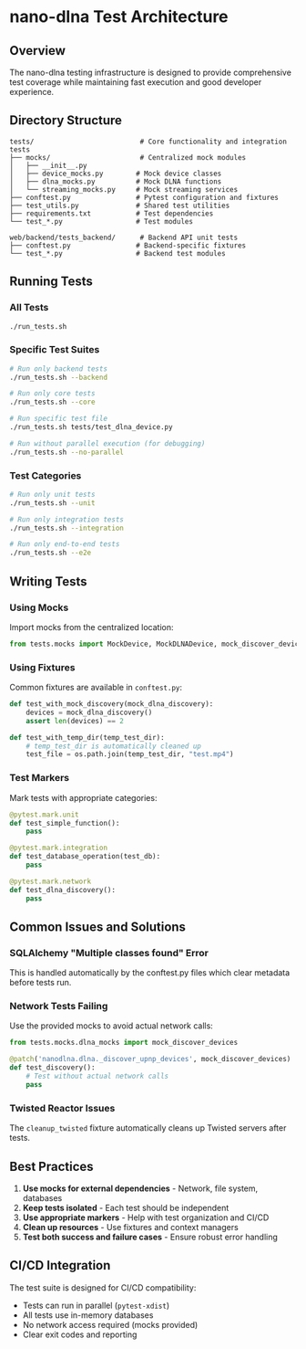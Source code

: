 # nano-dlna Test Architecture

## Overview

The nano-dlna testing infrastructure is designed to provide comprehensive test coverage while maintaining fast execution and good developer experience.

## Directory Structure

```
tests/                          # Core functionality and integration tests
├── mocks/                      # Centralized mock modules
│   ├── __init__.py
│   ├── device_mocks.py        # Mock device classes
│   ├── dlna_mocks.py          # Mock DLNA functions
│   └── streaming_mocks.py     # Mock streaming services
├── conftest.py                # Pytest configuration and fixtures
├── test_utils.py              # Shared test utilities
├── requirements.txt           # Test dependencies
└── test_*.py                  # Test modules

web/backend/tests_backend/      # Backend API unit tests
├── conftest.py                # Backend-specific fixtures
└── test_*.py                  # Backend test modules
```

## Running Tests

### All Tests
```bash
./run_tests.sh
```

### Specific Test Suites
```bash
# Run only backend tests
./run_tests.sh --backend

# Run only core tests
./run_tests.sh --core

# Run specific test file
./run_tests.sh tests/test_dlna_device.py

# Run without parallel execution (for debugging)
./run_tests.sh --no-parallel
```

### Test Categories
```bash
# Run only unit tests
./run_tests.sh --unit

# Run only integration tests
./run_tests.sh --integration

# Run only end-to-end tests
./run_tests.sh --e2e
```

## Writing Tests

### Using Mocks

Import mocks from the centralized location:

```python
from tests.mocks import MockDevice, MockDLNADevice, mock_discover_devices
```

### Using Fixtures

Common fixtures are available in `conftest.py`:

```python
def test_with_mock_discovery(mock_dlna_discovery):
    devices = mock_dlna_discovery()
    assert len(devices) == 2

def test_with_temp_dir(temp_test_dir):
    # temp_test_dir is automatically cleaned up
    test_file = os.path.join(temp_test_dir, "test.mp4")
```

### Test Markers

Mark tests with appropriate categories:

```python
@pytest.mark.unit
def test_simple_function():
    pass

@pytest.mark.integration
def test_database_operation(test_db):
    pass

@pytest.mark.network
def test_dlna_discovery():
    pass
```

## Common Issues and Solutions

### SQLAlchemy "Multiple classes found" Error

This is handled automatically by the conftest.py files which clear metadata before tests run.

### Network Tests Failing

Use the provided mocks to avoid actual network calls:

```python
from tests.mocks.dlna_mocks import mock_discover_devices

@patch('nanodlna.dlna._discover_upnp_devices', mock_discover_devices)
def test_discovery():
    # Test without actual network calls
    pass
```

### Twisted Reactor Issues

The `cleanup_twisted` fixture automatically cleans up Twisted servers after tests.

## Best Practices

1. **Use mocks for external dependencies** - Network, file system, databases
2. **Keep tests isolated** - Each test should be independent
3. **Use appropriate markers** - Help with test organization and CI/CD
4. **Clean up resources** - Use fixtures and context managers
5. **Test both success and failure cases** - Ensure robust error handling

## CI/CD Integration

The test suite is designed for CI/CD compatibility:

- Tests can run in parallel (`pytest-xdist`)
- All tests use in-memory databases
- No network access required (mocks provided)
- Clear exit codes and reporting